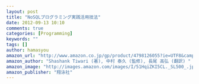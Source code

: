 ```yaml
---
layout: post
title: "NoSQLプログラミング実践活用技法"
date: 2012-09-13 10:10
comments: true
categories: [Programming]
keywords: ""
tags: []
author: hamasyou
amazon_url: "http://www.amazon.co.jp/gp/product/4798126055?ie=UTF8&camp=247&creativeASIN=4798126055&linkCode=xm2&tag=sorehabooks-22"
amazon_author: "Shashank Tiwari (著), 中村 泰久 (監修), 長尾 高弘 (翻訳) "
amazon_image: "http://images.amazon.com/images/I/51HqiZKI5CL._SL500_.jpg"
amazon_publisher: "翔泳社"
---
```





<!-- more -->







